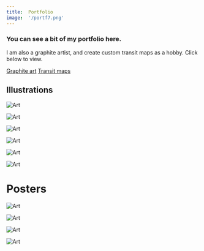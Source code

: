 ```yaml
---
title:  Portfolio
image:  '/portf7.png'
---
```

 
### You can see a bit of my portfolio here.

I am also a graphite artist, and create custom transit maps as a hobby. Click below to view.

‎[Graphite art](URL "https://ermine.de/posts/art/")
‎[Transit maps](URL "https://ermine.de/posts/transit-maps/")


## Illustrations

![Art](/portf1.png)

![Art](/portf2.png)

![Art](/portf10.png)

![Art](/portf3.png)

![Art](/portf11.png)

![Art](/portf12.png)

# Posters

![Art](/portf5.png)

![Art](/portf7.png)

![Art](/portf8.png)

![Art](/portf6.png)
